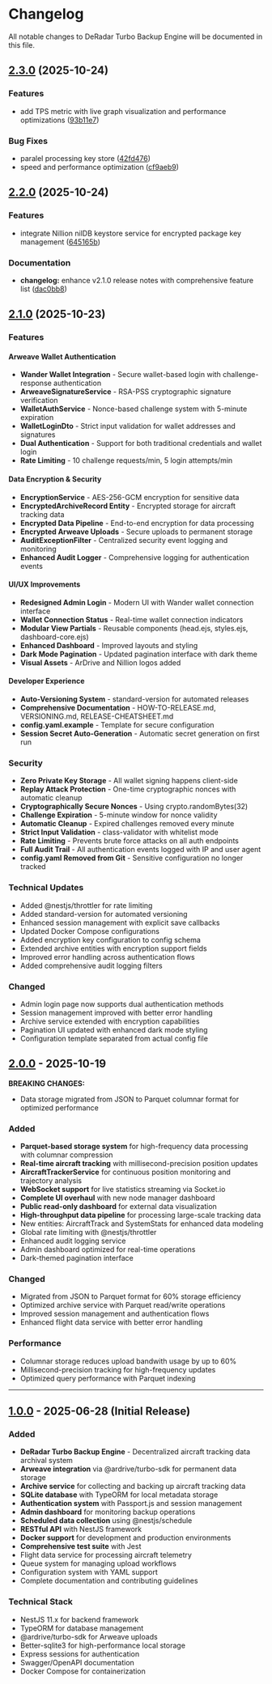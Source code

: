 # Changelog

All notable changes to DeRadar Turbo Backup Engine will be documented in this file.


## [2.3.0](https://github.com///compare/v2.2.0...v2.3.0) (2025-10-24)


### Features

* add TPS metric with live graph visualization and performance optimizations ([93b11e7](https://github.com///commit/93b11e70767658fffe052663343d7004b0c8c147))


### Bug Fixes

* paralel processing key store ([42fd476](https://github.com///commit/42fd476d30d5275c25ef917c3b72f54079174f58))
* speed and performance optimization ([cf9aeb9](https://github.com///commit/cf9aeb9f8769e23ba8c1147b6bc828778dd55328))

## [2.2.0](https://github.com///compare/v2.1.0...v2.2.0) (2025-10-24)


### Features

* integrate Nillion nilDB keystore service for encrypted package key management ([645165b](https://github.com///commit/645165b89f833cd6d0528598d3fc954354ebab67))


### Documentation

* **changelog:** enhance v2.1.0 release notes with comprehensive feature list ([dac0bb8](https://github.com///commit/dac0bb85063c7a82b68d03746aefac3693d9e609))

## [2.1.0](https://github.com///compare/v2.0.0...v2.1.0) (2025-10-23)

### Features

#### Arweave Wallet Authentication
- **Wander Wallet Integration** - Secure wallet-based login with challenge-response authentication
- **ArweaveSignatureService** - RSA-PSS cryptographic signature verification
- **WalletAuthService** - Nonce-based challenge system with 5-minute expiration
- **WalletLoginDto** - Strict input validation for wallet addresses and signatures
- **Dual Authentication** - Support for both traditional credentials and wallet login
- **Rate Limiting** - 10 challenge requests/min, 5 login attempts/min

#### Data Encryption & Security
- **EncryptionService** - AES-256-GCM encryption for sensitive data
- **EncryptedArchiveRecord Entity** - Encrypted storage for aircraft tracking data
- **Encrypted Data Pipeline** - End-to-end encryption for data processing
- **Encrypted Arweave Uploads** - Secure uploads to permanent storage
- **AuditExceptionFilter** - Centralized security event logging and monitoring
- **Enhanced Audit Logger** - Comprehensive logging for authentication events

#### UI/UX Improvements
- **Redesigned Admin Login** - Modern UI with Wander wallet connection interface
- **Wallet Connection Status** - Real-time wallet connection indicators
- **Modular View Partials** - Reusable components (head.ejs, styles.ejs, dashboard-core.ejs)
- **Enhanced Dashboard** - Improved layouts and styling
- **Dark Mode Pagination** - Updated pagination interface with dark theme
- **Visual Assets** - ArDrive and Nillion logos added

#### Developer Experience
- **Auto-Versioning System** - standard-version for automated releases
- **Comprehensive Documentation** - HOW-TO-RELEASE.md, VERSIONING.md, RELEASE-CHEATSHEET.md
- **config.yaml.example** - Template for secure configuration
- **Session Secret Auto-Generation** - Automatic secret generation on first run

### Security

- **Zero Private Key Storage** - All wallet signing happens client-side
- **Replay Attack Protection** - One-time cryptographic nonces with automatic cleanup
- **Cryptographically Secure Nonces** - Using crypto.randomBytes(32)
- **Challenge Expiration** - 5-minute window for nonce validity
- **Automatic Cleanup** - Expired challenges removed every minute
- **Strict Input Validation** - class-validator with whitelist mode
- **Rate Limiting** - Prevents brute force attacks on all auth endpoints
- **Full Audit Trail** - All authentication events logged with IP and user agent
- **config.yaml Removed from Git** - Sensitive configuration no longer tracked

### Technical Updates

- Added @nestjs/throttler for rate limiting
- Added standard-version for automated versioning
- Enhanced session management with explicit save callbacks
- Updated Docker Compose configurations
- Added encryption key configuration to config schema
- Extended archive entities with encryption support fields
- Improved error handling across authentication flows
- Added comprehensive audit logging filters

### Changed

- Admin login page now supports dual authentication methods
- Session management improved with better error handling
- Archive service extended with encryption capabilities
- Pagination UI updated with enhanced dark mode styling
- Configuration template separated from actual config file

## [2.0.0] - 2025-10-19

**BREAKING CHANGES:**
- Data storage migrated from JSON to Parquet columnar format for optimized performance

### Added
- **Parquet-based storage system** for high-frequency data processing with columnar compression
- **Real-time aircraft tracking** with millisecond-precision position updates
- **AircraftTrackerService** for continuous position monitoring and trajectory analysis
- **WebSocket support** for live statistics streaming via Socket.io
- **Complete UI overhaul** with new node manager dashboard
- **Public read-only dashboard** for external data visualization
- **High-throughput data pipeline** for processing large-scale tracking data
- New entities: AircraftTrack and SystemStats for enhanced data modeling
- Global rate limiting with @nestjs/throttler
- Enhanced audit logging service
- Admin dashboard optimized for real-time operations
- Dark-themed pagination interface

### Changed
- Migrated from JSON to Parquet format for 60% storage efficiency
- Optimized archive service with Parquet read/write operations
- Improved session management and authentication flows
- Enhanced flight data service with better error handling

### Performance
- Columnar storage reduces upload bandwith usage by up to 60%
- Millisecond-precision tracking for high-frequency updates
- Optimized query performance with Parquet indexing

---

## [1.0.0] - 2025-06-28 (Initial Release)

### Added
- **DeRadar Turbo Backup Engine** - Decentralized aircraft tracking data archival system
- **Arweave integration** via @ardrive/turbo-sdk for permanent data storage
- **Archive service** for collecting and backing up aircraft tracking data
- **SQLite database** with TypeORM for local metadata storage
- **Authentication system** with Passport.js and session management
- **Admin dashboard** for monitoring backup operations
- **Scheduled data collection** using @nestjs/schedule
- **RESTful API** with NestJS framework
- **Docker support** for development and production environments
- **Comprehensive test suite** with Jest
- Flight data service for processing aircraft telemetry
- Queue system for managing upload workflows
- Configuration system with YAML support
- Complete documentation and contributing guidelines

### Technical Stack
- NestJS 11.x for backend framework
- TypeORM for database management
- @ardrive/turbo-sdk for Arweave uploads
- Better-sqlite3 for high-performance local storage
- Express sessions for authentication
- Swagger/OpenAPI documentation
- Docker Compose for containerization

[Unreleased]: https://github.com/DeRadar-Turbo-Backup/compare/v2.0.0...HEAD
[2.0.0]: https://github.com/DeRadar-Turbo-Backup/compare/v1.0.0...v2.0.0
[1.0.0]: https://github.com/DeRadar-Turbo-Backup/releases/tag/v1.0.0

